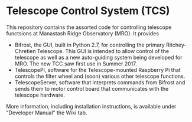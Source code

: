 # Telescope Control System (TCS)

This repository contains the assorted code for controlling telescope functsions at Manastash Ridge Observatory (MRO). It provides

- Bifrost, the GUI, built in Python 2.7, for controlling the primary Ritchey-Chretien Telescope. This GUI is intended to allow control of the telescope as well as a new auto-guiding system being developed for MRO. The new TCC saw first use in Summer 2017.
- TelescopePi, software for the Telescope-mounted Raspberry Pi that controls the filter wheel and (soon) various other telescope functions. 
- TelescopeServer, software that interprets commands from Bifrost and sends them to motor control board that communicates with the telescope hardware.

More information, including installation instructions, is available under "Developer Manual" the Wiki tab.
